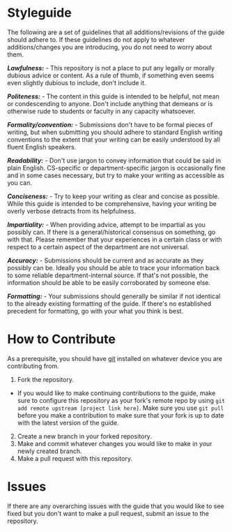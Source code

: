 # Styleguide

The following are a set of guidelines that all additions/revisions of the guide should adhere to. If these guidelines do not apply to whatever additions/changes you are introducing, you do not need to worry about them.

***Lawfulness:*** - This repository is not a place to put any legally or morally dubious advice or content. As a rule of thumb, if something even seems even slightly dubious to include, don't include it.

***Politeness:*** - The content in this guide is intended to be helpful, not mean or condescending to anyone. Don't include anything that demeans or is otherwise rude to students or faculty in any capacity whatsoever. 

***Formality/convention:*** - Submissions don't have to be formal pieces of writing, but when submitting you should adhere to standard English writing conventions to the extent that your writing can be easily understood by all fluent English speakers.

***Readability:*** - Don't use jargon to convey information that could be said in plain English. CS-specific or department-specific jargon is occasionally fine and in some cases necessary, but try to make your writing as accessible as you can.

***Conciseness:*** - Try to keep your writing as clear and concise as possible. While this guide is intended to be comprehensive, having your writing be overly verbose detracts from its helpfulness. 

***Impartiality:*** - When providing advice, attempt to be impartial as you possibly can. If there is a general/historical consensus on something, go with that. Please remember that your experiences in a certain class or with respect to a certain aspect of the department are not universal.

***Accuracy:*** - Submissions should be current and as accurate as they possibly can be. Ideally you should be able to trace your information back to some reliable department-internal source. If that's not possible, the information should be able to be easily corroborated by someone else.

***Formatting:*** - Your submissions should generally be similar if not identical to the already existing formatting of the guide. If there's no established precedent for formatting, go with your what you think is best.

# How to Contribute
As a prerequisite, you should have [git](https://git-scm.com/) installed on whatever device you are contributing from.

1. Fork the repository.
  * If you would like to make continuing contributions to the guide, make sure to configure this repository as your fork's remote repo by using `git add remote upstream [project link here]`. Make sure you use `git pull` before you make a contribution to make sure that your fork is up to date with the latest version of the guide.
2. Create a new branch in your forked repository.
3. Make and commit whatever changes you would like to make in your newly created branch.
4. Make a pull request with this repository.

# Issues
If there are any overarching issues with the guide that you would like to see fixed but you don't want to make a pull request, submit an issue to the repository.
